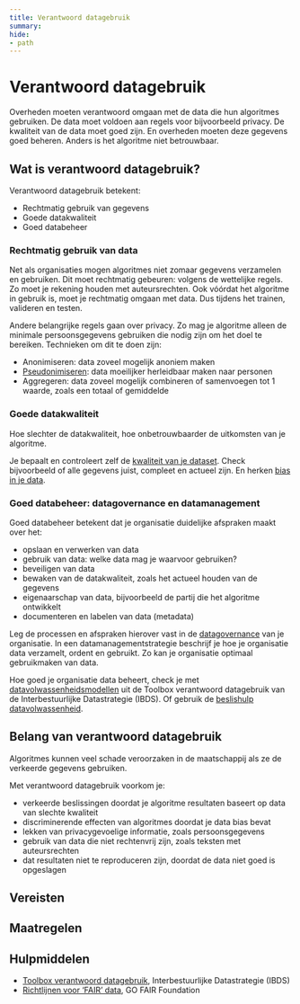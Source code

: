 ```yaml
---
title: Verantwoord datagebruik
summary: 
hide: 
- path
---
```

# Verantwoord datagebruik
Overheden moeten verantwoord omgaan met de data die hun algoritmes gebruiken. De data moet voldoen aan regels voor bijvoorbeeld privacy. De kwaliteit van de data moet goed zijn. En overheden moeten deze gegevens goed beheren. Anders is het algoritme niet betrouwbaar.  

## Wat is verantwoord datagebruik?
Verantwoord datagebruik betekent:

* Rechtmatig gebruik van gegevens 
* Goede datakwaliteit
* Goed databeheer

### Rechtmatig gebruik van data
Net als organisaties mogen algoritmes niet zomaar gegevens verzamelen en gebruiken. Dit moet rechtmatig gebeuren: volgens de wettelijke regels. Zo moet je rekening houden met auteursrechten. Ook vóórdat het algoritme in gebruik is, moet je rechtmatig omgaan met data. Dus tijdens het trainen, valideren en testen.

Andere belangrijke regels gaan over privacy. Zo mag je algoritme alleen de minimale persoonsgegevens gebruiken die nodig zijn om het doel te bereiken. Technieken om dit te doen zijn:

* Anonimiseren: data zoveel mogelijk anoniem maken
* [Pseudonimiseren](https://www.autoriteitpersoonsgegevens.nl/themas/beveiliging/beveiliging-van-persoonsgegevens/gegevens-pseudonimiseren): data moeilijker herleidbaar maken naar personen
* Aggregeren: data zoveel mogelijk combineren of samenvoegen tot 1 waarde, zoals een totaal of gemiddelde 

### Goede datakwaliteit
Hoe slechter de datakwaliteit, hoe onbetrouwbaarder de uitkomsten van je algoritme. 

Je bepaalt en controleert zelf de [kwaliteit van je dataset](../voldoen-aan-wetten-en-regels/maatregelen/3-dat-01-datakwaliteit.md). Check bijvoorbeeld of alle gegevens juist, compleet en actueel zijn. En herken [bias in je data](bias-en-non-discriminatie.md).

### Goed databeheer: datagovernance en datamanagement
Goed databeheer betekent dat je organisatie duidelijke afspraken maakt over het:

* opslaan en verwerken van data 
* gebruik van data: welke data mag je waarvoor gebruiken? 
* beveiligen van data
* bewaken van de datakwaliteit, zoals het actueel houden van de gegevens
* eigenaarschap van data, bijvoorbeeld de partij die het algoritme ontwikkelt
* documenteren en labelen van data (metadata)

Leg de processen en afspraken hierover vast in de [datagovernance](https://realisatieibds.nl/page/view/f51c90d3-c33d-4826-83d2-7381c0b14aba/8-data-governance) van je organisatie. In een datamanagementstrategie beschrijf je hoe je organisatie data verzamelt, ordent en gebruikt. Zo kan je organisatie optimaal gebruikmaken van data. 

Hoe goed je organisatie data beheert, check je met [datavolwassenheidsmodellen](https://realisatieibds.nl/page/view/ad94d97c-4d48-443c-aedd-235b2d0ca8b6/wegwijzer-volwassenheidsmodellen) uit de Toolbox verantwoord datagebruik van de Interbestuurlijke Datastrategie (IBDS). Of gebruik de [beslishulp datavolwassenheid](https://realisatieibds.nl/groups/view/c23ab74c-adb4-424e-917d-773a37968efe/kenniscentrum-van-de-ibds/wiki/view/2447d2a8-6c48-468d-9739-00772688853f/beslishulp-datavolwassenheid). 

## Belang van verantwoord datagebruik
Algoritmes kunnen veel schade veroorzaken in de maatschappij als ze de verkeerde gegevens gebruiken.

Met verantwoord datagebruik voorkom je:

* verkeerde beslissingen doordat je algoritme resultaten baseert op data van slechte kwaliteit
* discriminerende effecten van algoritmes doordat je data bias bevat
* lekken van privacygevoelige informatie, zoals persoonsgegevens
* gebruik van data die niet rechtenvrij zijn, zoals teksten met auteursrechten
* dat resultaten niet te reproduceren zijn, doordat de data niet goed is opgeslagen

## Vereisten

<!-- list_vereisten onderwerp/data no-search no-onderwerp no-rol no-levenscyclus -->

## Maatregelen

<!-- list_maatregelen onderwerp/data no-search no-onderwerp no-rol no-levenscyclus -->

## Hulpmiddelen

* [Toolbox verantwoord datagebruik](https://realisatieibds.nl/page/view/628d59dd-0755-4c20-8217-d3f26d9d8a5c/toolbox-voor-verantwoord-datagebruik), Interbestuurlijke Datastrategie (IBDS)
* [Richtlijnen voor ‘FAIR’ data](https://www.gofair.foundation/), GO FAIR Foundation
